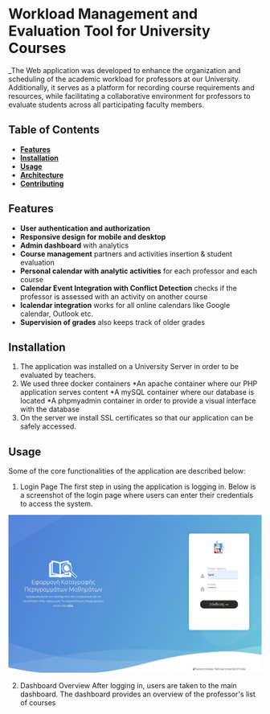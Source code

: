# **Workload Management and Evaluation Tool for University Courses**

_The Web application was developed to enhance the organization and scheduling of the academic workload for professors at our University. Additionally, it serves as a platform for recording course requirements and resources, while facilitating a collaborative environment for professors to evaluate students across all participating faculty members.

## **Table of Contents**
- [**Features**](#features)
- [**Installation**](#installation)
- [**Usage**](#usage)
- [**Architecture**](#architecture)
- [**Contributing**](#contributing)

## **Features**
- **User authentication and authorization**
- **Responsive design for mobile and desktop**
- **Admin dashboard** with analytics
- **Course management** partners and activities insertion & student evaluation
- **Personal calendar with analytic activities** for each professor and each course
- **Calendar Event Integration with Conflict Detection** checks if the professor is assessed with an activity on another course 
- **Icalendar integration** works for all online calendars like Google calendar, Outlook etc.
- **Supervision of grades** also keeps track of older grades


## **Installation**

1. The application was installed on a University Server in order to be evaluated by teachers.
2. We used three docker containers
    *An apache container where our PHP application serves content
    *A mySQL container where our database is located
    *A phpmyadmin container in order to provide a visual interface with the database
3. On the server we install SSL certificates so that our application can be safely accessed.


## **Usage**

Some of the core functionalities of the application are described below:

1. Login Page
The first step in using the application is logging in. Below is a screenshot of the login page where users can enter their credentials to access the system.

![Login Screenshot](https://github.com/nkanakhs/thesis/blob/main/web/images/Login.PNG)

2. Dashboard Overview
After logging in, users are taken to the main dashboard. The dashboard provides an overview of the professor's list of courses 
